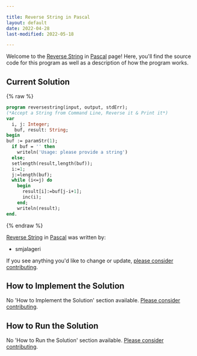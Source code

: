 ```yaml
---

title: Reverse String in Pascal
layout: default
date: 2022-04-28
last-modified: 2022-05-18

---
```


Welcome to the [Reverse String](https://sampleprograms.io/projects/reverse-string) in [Pascal](https://sampleprograms.io/languages/pascal) page! Here, you'll find the source code for this program as well as a description of how the program works.

## Current Solution

{% raw %}

```pascal
program reversestring(input, output, stdErr);
(*Accept a String from Command Line, Reverse it & Print it*)
var
  i, j: Integer;
   buf, result: String;
begin
buf := paramStr(1);
  if buf = '' then
    writeln('Usage: please provide a string')
  else;
  setlength(result,length(buf));
  i:=1; 
  j:=length(buf);
  while (i<=j) do
    begin
      result[i]:=buf[j-i+1];
      inc(i);
    end;
    writeln(result);
end.
```

{% endraw %}

[Reverse String](https://sampleprograms.io/projects/reverse-string) in [Pascal](https://sampleprograms.io/languages/pascal) was written by:

- smjalageri

If you see anything you'd like to change or update, [please consider contributing](https://github.com/TheRenegadeCoder/sample-programs).

## How to Implement the Solution

No 'How to Implement the Solution' section available. [Please consider contributing](https://github.com/TheRenegadeCoder/sample-programs-website).

## How to Run the Solution

No 'How to Run the Solution' section available. [Please consider contributing](https://github.com/TheRenegadeCoder/sample-programs-website).